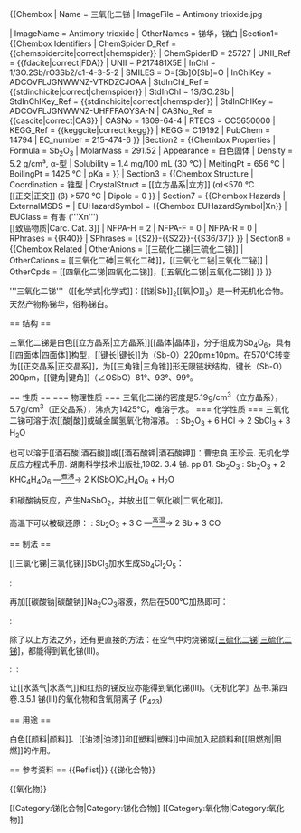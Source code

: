 {{Chembox
| Name = 三氧化二锑
| ImageFile = Antimony trioxide.jpg
<!-- | ImageSize = 200px -->
| ImageName = Antimony trioxide
| OtherNames = 锑华，锑白
|Section1={{Chembox Identifiers
| ChemSpiderID_Ref = {{chemspidercite|correct|chemspider}}
| ChemSpiderID = 25727
| UNII_Ref = {{fdacite|correct|FDA}}
| UNII = P217481X5E
| InChI = 1/3O.2Sb/rO3Sb2/c1-4-3-5-2
| SMILES = O=[Sb]O[Sb]=O
| InChIKey = ADCOVFLJGNWWNZ-VTKDZCJOAA
| StdInChI_Ref = {{stdinchicite|correct|chemspider}}
| StdInChI = 1S/3O.2Sb
| StdInChIKey_Ref = {{stdinchicite|correct|chemspider}}
| StdInChIKey = ADCOVFLJGNWWNZ-UHFFFAOYSA-N
| CASNo_Ref = {{cascite|correct|CAS}}
| CASNo = 1309-64-4
| RTECS = CC5650000
| KEGG_Ref = {{keggcite|correct|kegg}}
| KEGG = C19192
| PubChem = 14794
| EC_number = 215-474-6
  }}
|Section2 = {{Chembox Properties
| Formula = Sb<sub>2</sub>O<sub>3</sub>
| MolarMass = 291.52
| Appearance = 白色固体
| Density = 5.2 g/cm³, α-型
| Solubility = 1.4 mg/100 mL (30 °C)
| MeltingPt = 656 °C
| BoilingPt = 1425 °C
| pKa =
  }}
| Section3 = {{Chembox Structure
| Coordination = 锥型
| CrystalStruct = [[立方晶系|立方]] (α)<570 °C<br />[[正交|正交]] (β) >570 °C
| Dipole = 0
  }}
| Section7 = {{Chembox Hazards
| ExternalMSDS =
| EUHazardSymbol = {{Chembox EUHazardSymbol|Xn}}
| EUClass = 有害 ('''Xn''')<br />[[致癌物质|Carc. Cat. 3]]
| NFPA-H = 2
| NFPA-F = 0
| NFPA-R = 0
| RPhrases = {{R40}}
| SPhrases = {{S2}}-{{S22}}-{{S36/37}}
  }}
| Section8 = {{Chembox Related
| OtherAnions = [[三硫化二锑|三硫化二锑]]
| OtherCations = [[三氧化二砷|三氧化二砷]]，[[三氧化二铋|三氧化二铋]]
| OtherCpds = [[四氧化二锑|四氧化二锑]]，[[五氧化二锑|五氧化二锑]]
  }}
}}

'''三氧化二锑'''（[[化学式|化学式]]：[[锑|Sb]]<sub>2</sub>[[氧|O]]<sub>3</sub>）是一种无机化合物。天然产物称锑华，俗称锑白。

== 结构 ==

三氧化二锑是白色[[立方晶系|立方晶系]][[晶体|晶体]]，分子组成为Sb<sub>4</sub>O<sub>6</sub>，具有[[四面体|四面体]]构型，[[键长|键长]]为（Sb-O）220pm±10pm。在570℃转变为[[正交晶系|正交晶系]]，为[[三角锥|三角锥]]形无限链状结构，键长（Sb-O）200pm，[[键角|键角]]（∠OSbO）81°、93°、99°。

== 性质 ==
=== 物理性质 ===
三氧化二锑的密度是5.19g/cm<sup>3</sup>（立方晶系），5.7g/cm<sup>3</sup>（正交晶系），沸点为1425°C，难溶于水。
=== 化学性质 ===
三氧化二锑可溶于浓[[酸|酸]]或碱金属氢氧化物溶液。
: Sb<sub>2</sub>O<sub>3</sub> + 6 HCl → 2 SbCl<sub>3</sub> + 3 H<sub>2</sub>O

也可以溶于[[酒石酸|酒石酸]]或[[酒石酸钾|酒石酸钾]]：<ref>曹忠良 王珍云. 无机化学反应方程式手册. 湖南科学技术出版社,1982. 3.4 锑. pp 81. Sb<sub>2</sub>O<sub>3</sub></ref>
: Sb<sub>2</sub>O<sub>3</sub> + 2 KHC<sub>4</sub>H<sub>4</sub>O<sub>6</sub> —<u><sup>煮沸</sup></u>→ 2 K(SbO)C<sub>4</sub>H<sub>4</sub>O<sub>6</sub> + H<sub>2</sub>O


和碳酸钠反应，产生NaSbO<sub>2</sub>，并放出[[二氧化碳|二氧化碳]]。

高温下可以被碳还原：
: Sb<sub>2</sub>O<sub>3</sub> + 3 C —<u><sup>高温</sup></u>→ 2 Sb + 3 CO

== 制法 ==

[[三氯化锑|三氯化锑]]SbCl<sub>3</sub>加水生成Sb<sub>4</sub>Cl<sub>2</sub>O<sub>5</sub>：

: <math>\ 4SbCl_3+5H_2O\to Sb_4Cl_2O_5+10HCl</math>

再加[[碳酸钠|碳酸钠]]Na<sub>2</sub>CO<sub>3</sub>溶液，然后在500°C加热即可：

: <math>\ Sb_4Cl_2O_5+Na_2CO_3\to 2Sb_2O_3+CO_2+2NaCl</math>

除了以上方法之外，还有更直接的方法：在空气中灼烧锑或[[三硫化二锑|三硫化二锑]](Sb<sub>2</sub>S<sub>3</sub>)，都能得到氧化锑(III)。

: <math>\ 4Sb+3O_2\to 2Sb_2O_3</math>
: <math>\ 2Sb_2S_3+7O_2\to 2Sb_2O_3+6SO_2</math>

让[[水蒸气|水蒸气]]和红热的锑反应亦能得到氧化锑(III)。<ref>《无机化学》丛书.第四卷.3.5.1 锑(III)的氧化物和含氧阴离子 (P<sub>423</sub>)</ref>

== 用途 ==

白色[[颜料|颜料]]、[[油漆|油漆]]和[[塑料|塑料]]中间加入起颜料和[[阻燃剂|阻燃]]的作用。

== 参考资料 ==
{{Reflist|}}
{{锑化合物}}

{{氧化物}}

[[Category:锑化合物|Category:锑化合物]]
[[Category:氧化物|Category:氧化物]]